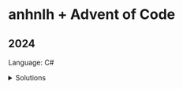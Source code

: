 # anhnlh + Advent of Code

## 2024

Language: C#

<details>
<summary>Solutions</summary>

| Day                    |
|------------------------|
| [Day 1](sol/Day1.cs)   |
| [Day 2](sol/Day2.cs)   |
| [Day 3](sol/Day3.cs)   |
| [Day 4](sol/Day4.cs)   |
| [Day 5](sol/Day5.cs)   |
| [Day 6](sol/Day6.cs)   |
| [Day 7](sol/Day7.cs)   |
| [Day 8](sol/Day8.cs)   |
| [Day 9](sol/Day9.cs)   |
| [Day 10](sol/Day10.cs) |
| [Day 11](sol/Day11.cs) |
| [Day 12](sol/Day12.cs) |
| [Day 13](sol/Day13.cs) |
| [Day 14](sol/Day14.cs) |
| [Day 15](sol/Day15.cs) |
| [Day 16](sol/Day16.cs) |
| [Day 17](sol/Day17.cs) |
| [Day 18](sol/Day18.cs) |
| [Day 19](sol/Day19.cs) |
| [Day 20](sol/Day20.cs) |
| [Day 21](sol/Day21.cs) |
| [Day 22](sol/Day22.cs) |
| [Day 23](sol/Day23.cs) |
| [Day 24](sol/Day24.cs) |
| [Day 25](sol/Day25.cs) |

</details>